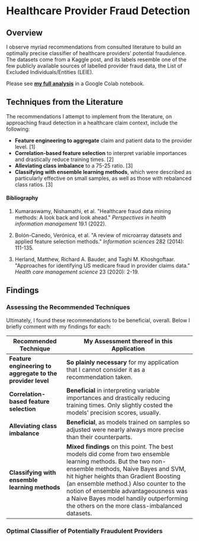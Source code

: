 # Healthcare Provider Fraud Detection

## Overview

I observe myriad recommendations from consulted literature to build an optimally precise classifier of healthcare providers' potential fraudulence. The datasets come from a Kaggle post, and its labels resemble one of the few publicly available sources of labelled provider fraud data, the List of Excluded Individuals/Entities (LEIE).

Please see [**my full analysis**](HCPF_Full_Notebook.ipynb) in a Google Colab notebook.

## Techniques from the Literature

The recommendations I attempt to implement from the literature, on approaching fraud detection in a healthcare claim context, include the following:
- **Feature engineering to aggregate** claim and patient data to the provider level. \[1\]
- **Correlation-based feature selection** to interpret variable importances and drastically reduce training times. \[2\]
- **Alleviating class imbalance** to a 75-25 ratio. \[3\]
- **Classifying with ensemble learning methods**, which were described as particularly effective on small samples, as well as those with rebalanced class ratios. \[3\]

#### Bibliography

1. Kumaraswamy, Nishamathi, et al. "Healthcare fraud data mining methods: A look back and look ahead." _Perspectives in health information management_ 19.1 (2022).

2. Bolón-Canedo, Verónica, et al. "A review of microarray datasets and applied feature selection methods." _Information sciences_ 282 (2014): 111-135.

3. Herland, Matthew, Richard A. Bauder, and Taghi M. Khoshgoftaar. "Approaches for identifying US medicare fraud in provider claims data." _Health care management science_ 23 (2020): 2-19.


## Findings

### Assessing the Recommended Techniques

Ultimately, I found these recommendations to be beneficial, overall. Below I briefly comment with my findings for each:

| Recommended Technique | My Assessment thereof in this Application |
|---|---|
| **Feature engineering to aggregate to the provider level** | **So plainly necessary** for my application that I cannot consider it as a recommendation taken. |
| **Correlation-based feature selection** | **Beneficial** in interpreting variable importances and drastically reducing training times. Only slightly costed the models' precision scores, usually. |
| **Alleviating class imbalance** | **Beneficial**, as models trained on samples so adjusted were nearly always more precise than their counterparts.
| **Classifying with ensemble learning methods** | **Mixed findings** on this point. The best models did come from two ensemble learning methods. But the two non-ensemble methods, Naive Bayes and SVM, hit higher heights than Gradient Boosting (an ensemble method.) Also counter to the notion of ensemble advantageousness was a Naive Bayes model handily outperforming the others on the more class-imbalanced datasets. |

### Optimal Classifier of Potentially Fraudulent Providers




<!--
it is difficult to conceive of a comparable alternative, and thus assess further.


Models trained on samples that had their class imbalance alleviated to a 75-25 ratio usually did better than those that remained more asymmetric. Correlation-based feature selection seemed effective in identifying the most important variables. CFS also was effective at reducing training times, while only slightly costing precision.

More complicated might be the findings on the first and last recommendations listed above. In my case, to form a dataset for the classification of providers, it was difficult to imagine an alternative to the recommendation: aggregating the claim data to the provider level. It is conceivable to instead train a classifier on the initially claim-level dataset, but it is too absurd to produce an interesting comparison.

My efforts yield a classifier that scores a precision of `0.864` in testing. Following this testing, I assess the effectiveness of the literature-recommended techniques in my experiment.

Using datasets on beneficiaries, inpatient claims, outpatient claims, and labels of potentially fraud providers, Using datasets pertaining to healthcare provider claim fraud from a Kaggle post, I set out to train an optimally precise classifier of potentially fraudulent healthcare providers.
-->
